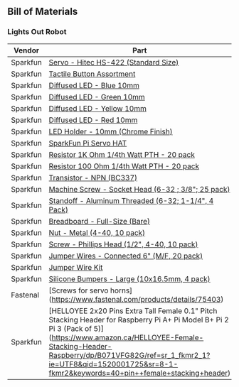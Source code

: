 ## Bill of Materials

### Lights Out Robot

| Vendor       | Part          | Qty.  |
| ------------ | ------------- | ----- |
| Sparkfun | [Servo - Hitec HS-422 (Standard Size)](https://www.sparkfun.com/products/11884) | 2 |
| Sparkfun | [Tactile Button Assortment](https://www.sparkfun.com/products/10302) | 1 |
| Sparkfun | [Diffused LED - Blue 10mm](https://www.sparkfun.com/products/10635) | 1 |
| Sparkfun | [Diffused LED - Green 10mm](https://www.sparkfun.com/products/10633) | 1 |
| Sparkfun | [Diffused LED - Yellow 10mm](https://www.sparkfun.com/products/10634) | 1 |
| Sparkfun | [Diffused LED - Red 10mm](https://www.sparkfun.com/products/10632) | 1 |
| Sparkfun | [LED Holder - 10mm (Chrome Finish)](https://www.sparkfun.com/products/11148) | 4 |
| Sparkfun | [SparkFun Pi Servo HAT](https://www.sparkfun.com/products/14328) | 1 |
| Sparkfun | [Resistor 1K Ohm 1/4th Watt PTH - 20 pack](https://www.sparkfun.com/products/13760) | 1 |
| Sparkfun | [Resistor 100 Ohm 1/4th Watt PTH - 20 pack](https://www.sparkfun.com/products/13761) | 1 |
| Sparkfun | [Transistor - NPN (BC337)](https://www.sparkfun.com/products/13689) | 4 |
| Sparkfun | [Machine Screw - Socket Head (6-32 ; 3/8"; 25 pack)](https://www.sparkfun.com/products/12423) | 1 |
| Sparkfun | [Standoff - Aluminum Threaded (6-32; 1-1/4", 4 Pack)](https://www.sparkfun.com/products/13136) | 1 |
| Sparkfun | [Breadboard - Full-Size (Bare)](https://www.sparkfun.com/products/12615) | 1 |
| Sparkfun | [Nut - Metal (4-40, 10 pack)](https://www.sparkfun.com/products/10454) | 1 |
| Sparkfun | [Screw - Phillips Head (1/2", 4-40, 10 pack)](https://www.sparkfun.com/products/10452) | 1 |
| Sparkfun | [Jumper Wires - Connected 6" (M/F, 20 pack)](https://www.sparkfun.com/products/12794) | 1 |
| Sparkfun | [Jumper Wire Kit](https://www.sparkfun.com/products/124) | 1 |
| Sparkfun | [Silicone Bumpers - Large (10x16.5mm, 4 pack)](https://www.sparkfun.com/products/10594) | 1 |
| Fastenal | [Screws for servo horns] (https://www.fastenal.com/products/details/75403) | 4 |
| Sparkfun | [HELLOYEE 2x20 Pins Extra Tall Female 0.1" Pitch Stacking Header for Raspberry Pi A+ Pi Model B+ Pi 2 Pi 3 (Pack of 5)] (https://www.amazon.ca/HELLOYEE-Female-Stacking-Header-Raspberry/dp/B071VFG82G/ref=sr_1_fkmr2_1?ie=UTF8&qid=1520001725&sr=8-1-fkmr2&keywords=40+pin++female+stacking+header) | 1 |

